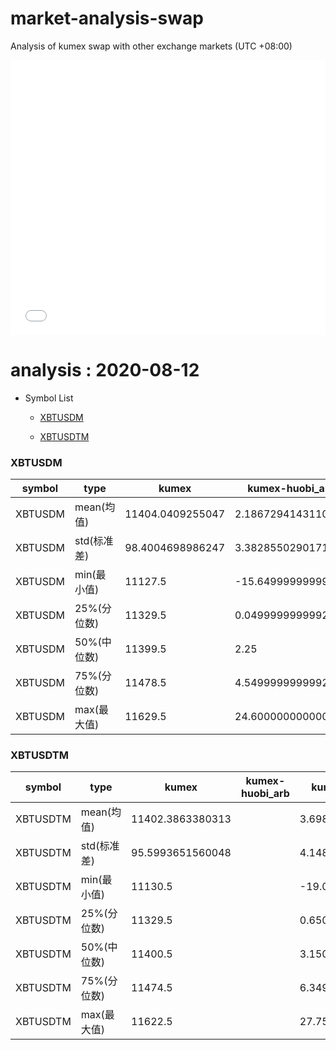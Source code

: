 # market-analysis-swap
Analysis of kumex swap with other exchange markets (UTC +08:00)

<iframe width="100%" height="440" src="./data.html" frameborder="no" border="0" scrolling="no"></iframe>

# analysis : 2020-08-12
* Symbol List

  * [XBTUSDM](#xbtusdm)

  * [XBTUSDTM](#xbtusdtm)


### XBTUSDM

symbol|type|kumex|kumex-huobi_arb|kumex-okex_arb
---|---|---|---|---
XBTUSDM | mean(均值) | 11404.0409255047 | 2.18672941431108 | 3.09567754852274
XBTUSDM | std(标准差) | 98.4004698986247 | 3.3828550290171 | 2.71186424701788
XBTUSDM | min(最小值) | 11127.5 | -15.6499999999996 | -24.7999999999993
XBTUSDM | 25%(分位数) | 11329.5 | 0.0499999999992724 | 1.45000000000073
XBTUSDM | 50%(中位数) | 11399.5 | 2.25 | 3.04999999999927
XBTUSDM | 75%(分位数) | 11478.5 | 4.54999999999927 | 4.75
XBTUSDM | max(最大值) | 11629.5 | 24.6000000000004 | 26.8499999999985


### XBTUSDTM

symbol|type|kumex|kumex-huobi_arb|kumex-okex_arb
---|---|---|---|---
XBTUSDTM | mean(均值) | 11402.3863380313 |  | 3.69892893973276
XBTUSDTM | std(标准差) | 95.5993651560048 |  | 4.14857358586231
XBTUSDTM | min(最小值) | 11130.5 |  | -19.0499999999993
XBTUSDTM | 25%(分位数) | 11329.5 |  | 0.650000000001455
XBTUSDTM | 50%(中位数) | 11400.5 |  | 3.15000000000145
XBTUSDTM | 75%(分位数) | 11474.5 |  | 6.34999999999854
XBTUSDTM | max(最大值) | 11622.5 |  | 27.75

